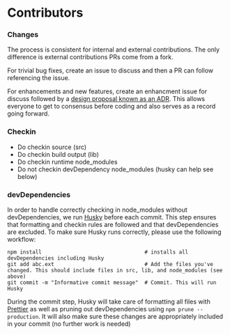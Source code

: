 # Contributors

### Changes

The process is consistent for internal and external contributions.  The only difference is external contributions PRs come from a fork.

For trivial bug fixes, create an issue to discuss and then a PR can follow referencing the issue.

For enhancements and new features, create an enhancment issue for discuss followed by a [design proposal known as an ADR](https://github.com/actions/setup-ruby/blob/adrs/adrs/README.md).  This allows everyone to get to consensus before coding and also serves as a record going forward.

### Checkin

- Do checkin source (src)
- Do checkin build output (lib)
- Do checkin runtime node_modules
- Do not checkin devDependency node_modules (husky can help see below)

### devDependencies

In order to handle correctly checking in node_modules without devDependencies, we run [Husky](https://github.com/typicode/husky) before each commit.
This step ensures that formatting and checkin rules are followed and that devDependencies are excluded. To make sure Husky runs correctly, please use the following workflow:

```
npm install                                 # installs all devDependencies including Husky
git add abc.ext                             # Add the files you've changed. This should include files in src, lib, and node_modules (see above)
git commit -m "Informative commit message"  # Commit. This will run Husky
```

During the commit step, Husky will take care of formatting all files with [Prettier](https://github.com/prettier/prettier) as well as pruning out devDependencies using `npm prune --production`.
It will also make sure these changes are appropriately included in your commit (no further work is needed)